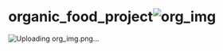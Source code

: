 # organic_food_project![org_img](https://user-images.githubusercontent.com/119192069/217620915-2cd7c5ea-f2e1-4652-b544-e3b9ea0cfcac.png)
![Uploading org_img.png…]()
